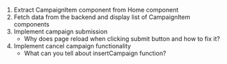 1. Extract CampaignItem component from Home component
2. Fetch data from the backend and display list of CampaignItem components
3. Implement campaign submission
    - Why does page reload when clicking submit button and how to fix it?
4. Implement cancel campaign functionality
    - What can you tell about insertCampaign function?